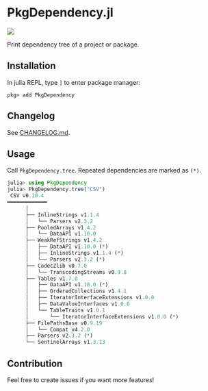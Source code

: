 # PkgDependency.jl

[![](https://img.shields.io/badge/docs-latest-blue.svg)](https://peng1999.github.io/PkgDependency.jl/dev/)

Print dependency tree of a project or package.

## Installation

In julia REPL, type `]` to enter package manager:

```
pkg> add PkgDependency
```

## Changelog

See [CHANGELOG.md](./CHANGELOG.md).

## Usage

Call `PkgDependency.tree`. Repeated dependencies are marked as `(*)`.

```julia
julia> using PkgDependency
julia> PkgDependency.tree("CSV")
 CSV v0.10.4
━━━━━━━━━━━━━
      │
      ├── InlineStrings v1.1.4
      │   └── Parsers v2.3.2
      ├── PooledArrays v1.4.2
      │   └── DataAPI v1.10.0
      ├── WeakRefStrings v1.4.2
      │   ├── DataAPI v1.10.0 (*)
      │   ├── InlineStrings v1.1.4 (*)
      │   └── Parsers v2.3.2 (*)
      ├── CodecZlib v0.7.0
      │   └── TranscodingStreams v0.9.8
      ├── Tables v1.7.0
      │   ├── DataAPI v1.10.0 (*)
      │   ├── OrderedCollections v1.4.1
      │   ├── IteratorInterfaceExtensions v1.0.0
      │   ├── DataValueInterfaces v1.0.0
      │   └── TableTraits v1.0.1
      │       └── IteratorInterfaceExtensions v1.0.0 (*)
      ├── FilePathsBase v0.9.19
      │   └── Compat v4.2.0
      ├── Parsers v2.3.2 (*)
      └── SentinelArrays v1.3.13
```

## Contribution

Feel free to create issues if you want more features!
